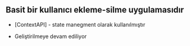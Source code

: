 ## Basit bir kullanıcı ekleme-silme uygulamasıdır

* [ContextAPI] - state manegment olarak kullanılmıştır 
- Geliştirilmeye devam ediliyor

